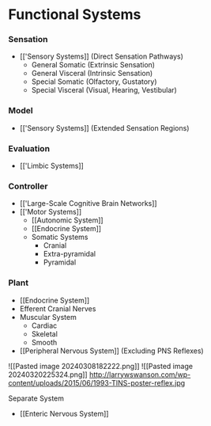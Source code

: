 # Functional Systems
### Sensation
- [['Sensory Systems]] (Direct Sensation Pathways)
	- General Somatic (Extrinsic Sensation)
	- General Visceral (Intrinsic Sensation)
	- Special Somatic (Olfactory, Gustatory)
	- Special Visceral (Visual, Hearing, Vestibular)
### Model
- [['Sensory Systems]] (Extended Sensation Regions)
### Evaluation
- [['Limbic Systems]]
### Controller
- [['Large-Scale Cognitive Brain Networks]]
- [['Motor Systems]]
	- [[Autonomic System]]
	- [[Endocrine System]]
	- Somatic Systems
		- Cranial
		- Extra-pyramidal
		- Pyramidal
### Plant
- [[Endocrine System]]
- Efferent Cranial Nerves
- Muscular System
	- Cardiac
	- Skeletal
	- Smooth
- [[Peripheral Nervous System]] (Excluding PNS Reflexes)





![[Pasted image 20240308182222.png]]
![[Pasted image 20240320225324.png]]
http://larrywswanson.com/wp-content/uploads/2015/06/1993-TINS-poster-reflex.jpg 

Separate System
 - [[Enteric Nervous System]]